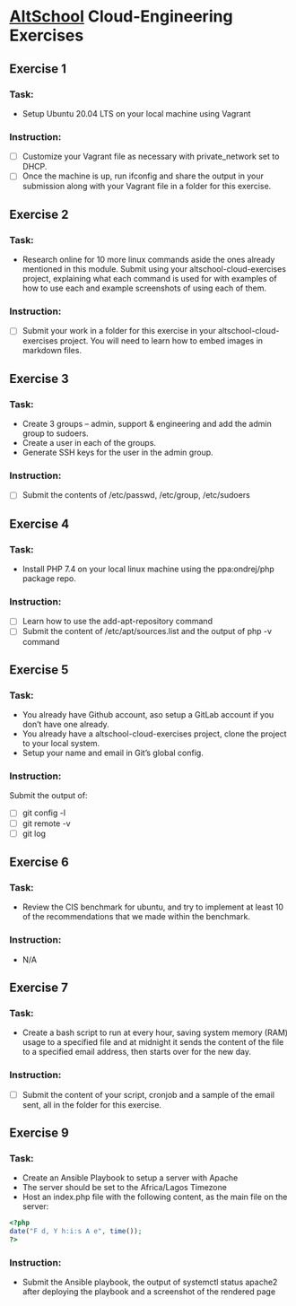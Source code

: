 # [AltSchool](https://altschoolafrica.com) Cloud-Engineering Exercises

## Exercise 1
### Task: 
* Setup Ubuntu 20.04 LTS on your local machine using Vagrant
### Instruction: 
- [ ] Customize your Vagrant file as necessary with private_network set to DHCP.
- [ ] Once the machine is up, run ifconfig and share the output in your submission along with your Vagrant file in a folder for this exercise.

## Exercise 2
### Task: 
* Research online for 10 more linux commands aside the ones already mentioned in this module. Submit using your altschool-cloud-exercises project, explaining what each command is used for with examples of how to use each and example screenshots of using each of them.

### Instruction:
- [ ] Submit your work in a folder for this exercise in your altschool-cloud-exercises project. You will need to learn how to embed images in markdown files.

## Exercise 3
### Task:
* Create 3 groups – admin, support & engineering and add the admin group to sudoers. 
* Create a user in each of the groups. 
* Generate SSH keys for the user in the admin group.
### Instruction:
- [ ] Submit the contents of /etc/passwd, /etc/group, /etc/sudoers

## Exercise 4
### Task: 
* Install PHP 7.4 on your local linux machine using the ppa:ondrej/php package repo.
### Instruction:
- [ ] Learn how to use the add-apt-repository command
- [ ] Submit the content of /etc/apt/sources.list and the output of php -v command

## Exercise 5
### Task: 
* You already have Github account, aso setup a GitLab account if you don’t have one already.
* You already have a altschool-cloud-exercises project, clone the project to your local system.
* Setup your name and email in Git’s global config.
### Instruction:
Submit the output of:
- [ ] git config -l
- [ ] git remote -v
- [ ] git log

## Exercise 6
### Task: 
* Review the CIS benchmark for ubuntu, and try to implement at least 10 of the recommendations that we made within the benchmark.

### Instruction:
  -  N/A

## Exercise 7

### Task:

* Create a bash script to run at every hour, saving system memory (RAM) usage to a specified file and at midnight it sends the content of the file to a specified email address, then starts over for the new day.

### Instruction:

- [ ] Submit the content of your script, cronjob and a sample of the email sent, all in the folder for this exercise.

## Exercise 9

### Task:
* Create an Ansible Playbook to setup a server with Apache
* The server should be set to the Africa/Lagos Timezone
* Host an index.php file with the following content, as the main file on the server:
```php
<?php
date("F d, Y h:i:s A e", time());
?>
```

### Instruction:
- Submit the Ansible playbook, the output of systemctl status apache2 after deploying the playbook and a screenshot of the rendered page
